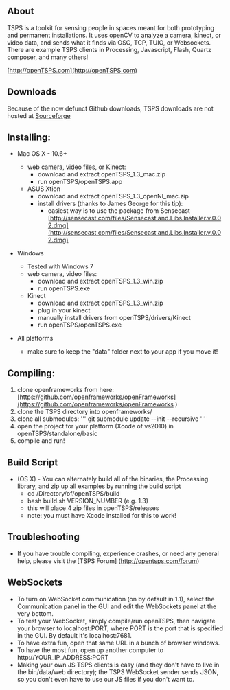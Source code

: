 About
------------
TSPS is a toolkit for sensing people in spaces meant for both prototyping and permanent installations. 
It uses openCV to analyze a camera, kinect, or video data, and sends what it finds via OSC, TCP, TUIO, or Websockets.
There are example TSPS clients in Processing, Javascript, Flash, Quartz composer, and many others! 

[http://openTSPS.com](http://openTSPS.com)

Downloads
------------
Because of the now defunct Github downloads, TSPS downloads are not hosted at [Sourceforge](https://sourceforge.net/projects/tsps/files/)

Installing:
------------

* Mac OS X - 10.6+
  * web camera, video files, or Kinect: 
    * download and extract openTSPS_1.3_mac.zip
    * run openTSPS/openTSPS.app
  * ASUS Xtion
    * download and extract openTSPS_1.3_openNI_mac.zip
    * install drivers (thanks to James George for this tip):
      * easiest way is to use the package from Sensecast [http://sensecast.com/files/Sensecast.and.Libs.Installer.v.0.02.dmg](http://sensecast.com/files/Sensecast.and.Libs.Installer.v.0.02.dmg)   

* Windows
  * Tested with Windows 7 
  * web camera, video files: 
    * download and extract openTSPS_1.3_win.zip
    * run openTSPS.exe
  * Kinect
    * download and extract openTSPS_1.3_win.zip
    * plug in your kinect
    * manually install drivers from openTSPS/drivers/Kinect
    * run openTSPS/openTSPS.exe

* All platforms
  * make sure to keep the "data" folder next to your app if you move it!  

Compiling:
------------
1. clone openframeworks from here: [https://github.com/openframeworks/openFrameworks](https://github.com/openframeworks/openFrameworks )
2. clone the TSPS directory into openframeworks/
3. clone all submodules:
'''
git submodule update --init --recursive
'''
4. open the project for your platform (Xcode of vs2010) in openTSPS/standalone/basic
5. compile and run!

Build Script
------------
* (OS X) - You can alternately build all of the binaries, the Processing library, and zip up all examples by running the build script
   * cd /Directory/of/openTSPS/build
   * bash build.sh VERSION_NUMBER (e.g. 1.3)
   * this will place 4 zip files in openTSPS/releases
   * note: you must have Xcode installed for this to work!

Troubleshooting
------------
* If you have trouble compiling, experience crashes, or need any general help, please visit the [TSPS Forum] (http://opentsps.com/forum)

WebSockets
------------
* To turn on WebSocket communication (on by default in 1.1), select the Communication panel in the GUI and edit the WebSockets panel at the very bottom.
* To test your WebSocket, simply compile/run openTSPS, then navigate your browser to localhost:PORT, where PORT is the port that is specified in the GUI. By default it's localhost:7681.
* To have extra fun, open that same URL in a bunch of browser windows.
* To have the most fun, open up another computer to http://YOUR_IP_ADDRESS:PORT
* Making your own JS TSPS clients is easy (and they don't have to live in the bin/data/web directory); the TSPS WebSocket sender sends JSON, so you don't even have to use our JS files if you don't want to.
